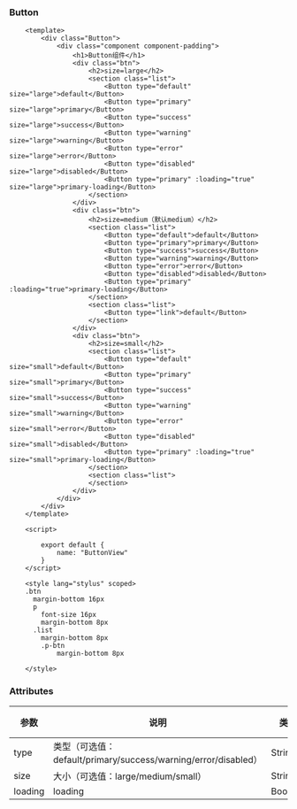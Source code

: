 ### Button

<template>
    <div class="Button">
        <div class="component component-padding">
            <h1>Button组件</h1>
            <div class="btn">
                <h2>size=large</h2>
                <section class="list">
                    <Button type="default" size="large">default</Button>
                    <Button type="primary" size="large">primary</Button>
                    <Button type="success" size="large">success</Button>
                    <Button type="warning" size="large">warning</Button>
                    <Button type="error" size="large">error</Button>
                    <Button type="disabled" size="large">disabled</Button>
                    <Button type="primary" :loading="true" size="large">primary-loading</Button>
                </section>
            </div>
            <div class="btn">
                <h2>size=medium（默认medium）</h2>
                <section class="list">
                    <Button type="default">default</Button>
                    <Button type="primary">primary</Button>
                    <Button type="success">success</Button>
                    <Button type="warning">warning</Button>
                    <Button type="error">error</Button>
                    <Button type="disabled">disabled</Button>
                    <Button type="primary" :loading="true">primary-loading</Button>
                </section>
                <section class="list">
                    <Button type="link">default</Button>
                </section>
            </div>
            <div class="btn">
                <h2>size=small</h2>
                <section class="list">
                    <Button type="default" size="small">default</Button>
                    <Button type="primary" size="small">primary</Button>
                    <Button type="success" size="small">success</Button>
                    <Button type="warning" size="small">warning</Button>
                    <Button type="error" size="small">error</Button>
                    <Button type="disabled" size="small">disabled</Button>
                    <Button type="primary" :loading="true" size="small">primary-loading</Button>
                </section>
                <section class="list">
                </section>
            </div>
        </div>
    </div>
</template>

<script>

    export default {
        name: "ButtonView"
    }
</script>

<style lang="stylus" scoped>
.btn
  margin-bottom 16px
  p
    font-size 16px
    margin-bottom 8px
  .list
    margin-bottom 8px
    .p-btn
        margin-bottom 8px

</style>

```vue
    <template>
        <div class="Button">
            <div class="component component-padding">
                <h1>Button组件</h1>
                <div class="btn">
                    <h2>size=large</h2>
                    <section class="list">
                        <Button type="default" size="large">default</Button>
                        <Button type="primary" size="large">primary</Button>
                        <Button type="success" size="large">success</Button>
                        <Button type="warning" size="large">warning</Button>
                        <Button type="error" size="large">error</Button>
                        <Button type="disabled" size="large">disabled</Button>
                        <Button type="primary" :loading="true" size="large">primary-loading</Button>
                    </section>
                </div>
                <div class="btn">
                    <h2>size=medium（默认medium）</h2>
                    <section class="list">
                        <Button type="default">default</Button>
                        <Button type="primary">primary</Button>
                        <Button type="success">success</Button>
                        <Button type="warning">warning</Button>
                        <Button type="error">error</Button>
                        <Button type="disabled">disabled</Button>
                        <Button type="primary" :loading="true">primary-loading</Button>
                    </section>
                    <section class="list">
                        <Button type="link">default</Button>
                    </section>
                </div>
                <div class="btn">
                    <h2>size=small</h2>
                    <section class="list">
                        <Button type="default" size="small">default</Button>
                        <Button type="primary" size="small">primary</Button>
                        <Button type="success" size="small">success</Button>
                        <Button type="warning" size="small">warning</Button>
                        <Button type="error" size="small">error</Button>
                        <Button type="disabled" size="small">disabled</Button>
                        <Button type="primary" :loading="true" size="small">primary-loading</Button>
                    </section>
                    <section class="list">
                    </section>
                </div>
            </div>
        </div>
    </template>
    
    <script>
    
        export default {
            name: "ButtonView"
        }
    </script>
    
    <style lang="stylus" scoped>
    .btn
      margin-bottom 16px
      p
        font-size 16px
        margin-bottom 8px
      .list
        margin-bottom 8px
        .p-btn
            margin-bottom 8px
    
    </style>
```

### Attributes

| 参数     | 说明  | 类型    | 默认值  | 必须    |
| ------- | ---- | ------ | ------- | ------ |
| type    | 类型（可选值：default/primary/success/warning/error/disabled） | String | '' | Yes     |
| size   | 大小（可选值：large/medium/small） | String | medium | no     |
| loading   | loading | Boolean | '' | no     |